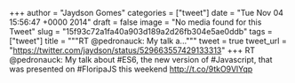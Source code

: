 
+++
author = "Jaydson Gomes"
categories = ["tweet"]
date = "Tue Nov 04 15:56:47 +0000 2014"
draft = false
image = "No media found for this Tweet"
slug = "15f93c72a1fa40a903d189a2d26fb304e5ae0ddb"
tags = ["tweet"]
title = """RT @pedronauck: My talk a..."""
tweet = true
tweet_url = "https://twitter.com/jaydson/status/529663557429133313"
+++
RT @pedronauck: My talk about #ES6, the new version of #Javascript, that was presented on #FloripaJS this weekend http://t.co/9tkO9VlYqp
